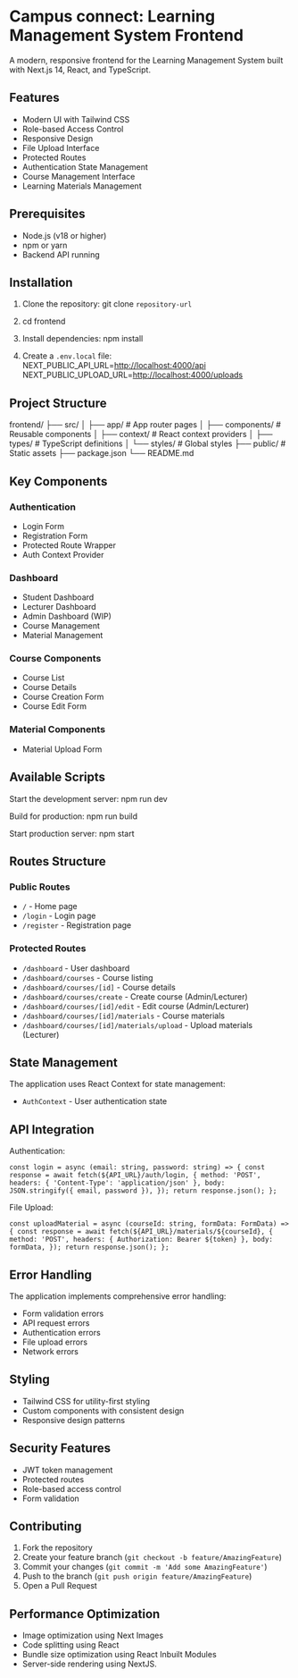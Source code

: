 # Campus connect: Learning Management System Frontend

A modern, responsive frontend for the Learning Management System built with Next.js 14, React, and TypeScript.

## Features

- Modern UI with Tailwind CSS
- Role-based Access Control
- Responsive Design
- File Upload Interface
- Protected Routes
- Authentication State Management
- Course Management Interface
- Learning Materials Management

## Prerequisites

- Node.js (v18 or higher)
- npm or yarn
- Backend API running

## Installation

1. Clone the repository:
   git clone `repository-url`

2. cd frontend

3. Install dependencies:
   npm install

4. Create a `.env.local` file:
   NEXT_PUBLIC_API_URL=<http://localhost:4000/api>
   NEXT_PUBLIC_UPLOAD_URL=<http://localhost:4000/uploads>

## Project Structure

frontend/
├── src/
│ ├── app/ # App router pages
│ ├── components/ # Reusable components
│ ├── context/ # React context providers
│ ├── types/ # TypeScript definitions
│ └── styles/ # Global styles
├── public/ # Static assets
├── package.json
└── README.md

## Key Components

### Authentication

- Login Form
- Registration Form
- Protected Route Wrapper
- Auth Context Provider

### Dashboard

- Student Dashboard
- Lecturer Dashboard
- Admin Dashboard (WIP)
- Course Management
- Material Management

### Course Components

- Course List
- Course Details
- Course Creation Form
- Course Edit Form

### Material Components

- Material Upload Form

## Available Scripts

Start the development server:
npm run dev

Build for production:
npm run build

Start production server:
npm start

## Routes Structure

### Public Routes

- `/` - Home page
- `/login` - Login page
- `/register` - Registration page

### Protected Routes

- `/dashboard` - User dashboard
- `/dashboard/courses` - Course listing
- `/dashboard/courses/[id]` - Course details
- `/dashboard/courses/create` - Create course (Admin/Lecturer)
- `/dashboard/courses/[id]/edit` - Edit course (Admin/Lecturer)
- `/dashboard/courses/[id]/materials` - Course materials
- `/dashboard/courses/[id]/materials/upload` - Upload materials (Lecturer)

## State Management

The application uses React Context for state management:

- `AuthContext` - User authentication state

## API Integration

Authentication:

`const login = async (email: string, password: string) => {
  const response = await fetch(${API_URL}/auth/login, {
  method: 'POST',
  headers: { 'Content-Type': 'application/json' },
  body: JSON.stringify({ email, password }),
  });
  return response.json();
  };`

File Upload:

`const uploadMaterial = async (courseId: string, formData: FormData) => {
  const response = await fetch(${API_URL}/materials/${courseId}, {
  method: 'POST',
  headers: { Authorization: Bearer ${token} },
  body: formData,
  });
  return response.json();
  };`

## Error Handling

The application implements comprehensive error handling:

- Form validation errors
- API request errors
- Authentication errors
- File upload errors
- Network errors

## Styling

- Tailwind CSS for utility-first styling
- Custom components with consistent design
- Responsive design patterns

## Security Features

- JWT token management
- Protected routes
- Role-based access control
- Form validation

## Contributing

1. Fork the repository
2. Create your feature branch (`git checkout -b feature/AmazingFeature`)
3. Commit your changes (`git commit -m 'Add some AmazingFeature'`)
4. Push to the branch (`git push origin feature/AmazingFeature`)
5. Open a Pull Request

## Performance Optimization

- Image optimization using Next Images
- Code splitting using React
- Bundle size optimization using React Inbuilt Modules
- Server-side rendering using NextJS.
